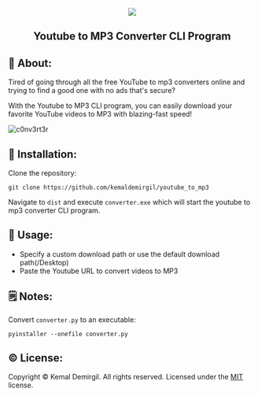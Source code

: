 <p align = "center"> <img src="https://github.com/kemaldemirgil/youtube_to_mp3/assets/75903418/5fc166e2-4daa-4755-9068-160e1ec545ac"/> </p>

<h2 align = "center">Youtube to MP3 Converter CLI Program</h2>

## 📕 About:

Tired of going through all the free YouTube to mp3 converters online and trying to find a good one with no ads that's secure?

With the Youtube to MP3 CLI program, you can easily download your favorite YouTube videos to MP3 with blazing-fast speed!

![c0nv3rt3r](https://github.com/kemaldemirgil/youtube_to_mp3/assets/75903418/4f7396e5-1410-441d-9b6c-dda34f3d7ba3)

## 🔧 Installation:

Clone the repository:

```
git clone https://github.com/kemaldemirgil/youtube_to_mp3
```

Navigate to `dist` and execute `converter.exe` which will start the youtube to mp3 converter CLI program.

## 📜 Usage:

- Specify a custom download path or use the default download path(/Desktop)
- Paste the Youtube URL to convert videos to MP3

## 🗒️ Notes:

Convert `converter.py` to an executable:

```
pyinstaller --onefile converter.py
```

## ©️ License:

Copyright © Kemal Demirgil. All rights reserved.
Licensed under the [MIT](https://github.com/kemaldemirgil/youtube_to_mp3/blob/main/LICENSE) license.
